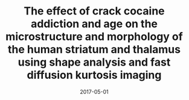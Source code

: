 ---
title: "The effect of crack cocaine addiction and age on the microstructure and morphology of the human striatum and thalamus using shape analysis and fast diffusion kurtosis imaging"
collection: publications
permalink: /publication/2017-05-01-The-effect-of-crack-cocaine-addiction-and-age-on-the-microstructure-and-morphology-of-the-human-striatum-and-thalamus-using-shape-analysis-and-fast-diffusion-kurtosis-imaging
date: 2017-05-01
venue: 'Translational psychiatry'
paperurl: 'http://dx.doi.org/10.1038/tp.2017.92'
citation: 'Garza-Villarreal, E A, Chakravarty, M M, Hansen, B, Eskildsen, S F, <b>Devenyi, G A</b>, Castillo-Padilla, D, Balducci, T, Reyes-Zamorano, E, Jespersen, S N, Perez-Palacios, P, Patel, R, Gonzalez-Olvera, J J, &quot;<i>The effect of crack cocaine addiction and age on the microstructure and morphology of the human striatum and thalamus using shape analysis and fast diffusion kurtosis imaging</i>.&quot; Translational psychiatry, 2017.'
---